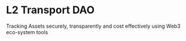 # L2 Transport DAO
Tracking Assets securely, transparently and cost effectively using Web3 eco-system tools
